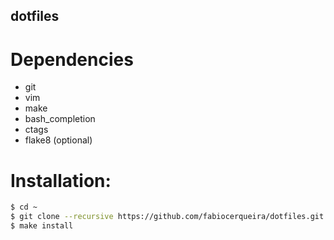 dotfiles
--------


# Dependencies

- git
- vim
- make
- bash_completion
- ctags
- flake8 (optional)


# Installation:
```bash
$ cd ~
$ git clone --recursive https://github.com/fabiocerqueira/dotfiles.git
$ make install
```

